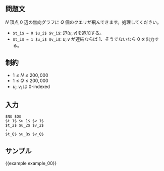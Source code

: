 問題文
---------

$N$ 頂点 $0$ 辺の無向グラフに $Q$ 個のクエリが飛んできます。処理してください。


- `$t_i$ = 0 $u_i$ $v_i$`: 辺$(u, v)$を追加する。
- `$t_i$ = 1 $u_i$ $v_i$`: $u, v$ が連結ならば $1$、そうでないなら $0$ を出力する。

制約
---------

- $1 \leq N \leq 200,000$
- $1 \leq Q \leq 200,000$
- $u_i, v_i$ は 0-indexed

入力
---------

~~~
$N$ $Q$
$t_1$ $u_1$ $v_1$
$t_2$ $u_2$ $v_2$
:
$t_Q$ $u_Q$ $v_Q$
~~~

サンプル
---------

{{example example_00}}
